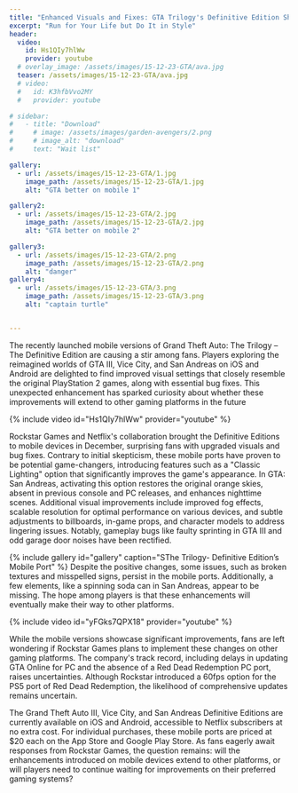 ```yaml
---
title: "Enhanced Visuals and Fixes: GTA Trilogy's Definitive Edition Shines on Mobile"
excerpt: "Run for Your Life but Do It in Style"
header:
  video:
    id: Hs1QIy7hlWw
    provider: youtube
  # overlay_image: /assets/images/15-12-23-GTA/ava.jpg
  teaser: /assets/images/15-12-23-GTA/ava.jpg
  # video:
  #   id: K3hfbVvo2MY
  #   provider: youtube

# sidebar:
#   - title: "Download"
#     # image: /assets/images/garden-avengers/2.png
#     # image_alt: "download"
#     text: "Wait list"

gallery:
  - url: /assets/images/15-12-23-GTA/1.jpg
    image_path: /assets/images/15-12-23-GTA/1.jpg
    alt: "GTA better on mobile 1"

gallery2:
  - url: /assets/images/15-12-23-GTA/2.jpg
    image_path: /assets/images/15-12-23-GTA/2.jpg
    alt: "GTA better on mobile 2"

gallery3:
  - url: /assets/images/15-12-23-GTA/2.png
    image_path: /assets/images/15-12-23-GTA/2.png
    alt: "danger"
gallery4:
  - url: /assets/images/15-12-23-GTA/3.png
    image_path: /assets/images/15-12-23-GTA/3.png
    alt: "captain turtle"


---
```


The recently launched mobile versions of Grand Theft Auto: The Trilogy – The Definitive Edition are causing a stir among fans. Players exploring the reimagined worlds of GTA III, Vice City, and San Andreas on iOS and Android are delighted to find improved visual settings that closely resemble the original PlayStation 2 games, along with essential bug fixes. This unexpected enhancement has sparked curiosity about whether these improvements will extend to other gaming platforms in the future

{% include video id="Hs1QIy7hlWw" provider="youtube" %}

Rockstar Games and Netflix's collaboration brought the Definitive Editions to mobile devices in December, surprising fans with upgraded visuals and bug fixes. Contrary to initial skepticism, these mobile ports have proven to be potential game-changers, introducing features such as a "Classic Lighting" option that significantly improves the game's appearance. In GTA: San Andreas, activating this option restores the original orange skies, absent in previous console and PC releases, and enhances nighttime scenes. Additional visual improvements include improved fog effects, scalable resolution for optimal performance on various devices, and subtle adjustments to billboards, in-game props, and character models to address lingering issues. Notably, gameplay bugs like faulty sprinting in GTA III and odd garage door noises have been rectified.

<!-- {% include gallery id="gallery" caption="The Trilogy- Definitive Edition’s Mobile Port!" %} -->

{% include gallery id="gallery" caption="SThe Trilogy- Definitive Edition’s Mobile Port" %}
Despite the positive changes, some issues, such as broken textures and misspelled signs, persist in the mobile ports. Additionally, a few elements, like a spinning soda can in San Andreas, appear to be missing. The hope among players is that these enhancements will eventually make their way to other platforms.

{% include video id="yFGks7QPX18" provider="youtube" %}

While the mobile versions showcase significant improvements, fans are left wondering if Rockstar Games plans to implement these changes on other gaming platforms. The company's track record, including delays in updating GTA Online for PC and the absence of a Red Dead Redemption PC port, raises uncertainties. Although Rockstar introduced a 60fps option for the PS5 port of Red Dead Redemption, the likelihood of comprehensive updates remains uncertain.

The Grand Theft Auto III, Vice City, and San Andreas Definitive Editions are currently available on iOS and Android, accessible to Netflix subscribers at no extra cost. For individual purchases, these mobile ports are priced at $20 each on the App Store and Google Play Store. As fans eagerly await responses from Rockstar Games, the question remains: will the enhancements introduced on mobile devices extend to other platforms, or will players need to continue waiting for improvements on their preferred gaming systems?

